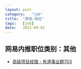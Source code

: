 ```yaml
---
layout:	post
category:	"job"
title:	"其他-岗位"
tags:	[job]
date:	2021-09-02
---
```

## 网易内推职位类别：其他
- [高级项目经理 - 有道事业群703](http://mobile.bole.netease.com/bole/boleDetail?id=25244&employeeId=346f03c3cda5f04c&key=all)
